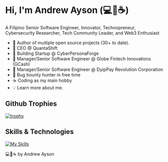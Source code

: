 # Hi, I'm Andrew Ayson (💻💖☕)

A Filipino Senior Software Engineer, Innovator, Technopreneur, Cybersecurity Researcher, Tech Community Leader, and Web3 Enthusiast


- 💝 Author of multiple open source projects (30+ to date).
- 💼 CEO @ QuantaShift
- 🌱 Building Startup @ CyberPersonaForge
- 🤝 Manager/Senior Software Engineer @ Globe Fintech Innovations (GCash)
- 🤝 Manager/Senior Software Engineer @ DyipPay Revolution Corporation
- 🔏 Bug bounty hunter in free time
- ☕  Coding as my main hobby
- 💡 Learn more about me.

## Github Trophies
[![trophy](https://github-profile-trophy.vercel.app/?username=ryo-ma)](https://github.com/ryo-ma/github-profile-trophy)


## Skills & Technologies
[![My Skills](https://skillicons.dev/icons?i=alpinejs,arduino,aws,babel,bash,bootstrap,cpp,cloudflare,codepen,css,d3,dart,discord,bots,django,docker,dynamodb,eclipse,elasticsearch,electron,figma,firebase,flutter,gatsby,gcp,git,github,githubactions,gitlab,gradle,graphql,gulp,heroku,html,idea,ipfs,java,js,jquery,kafka,kotlin,kubernetes,laravel,linux,md,materialui,maven,mongodb,mysql,nestjs,nextjs,nginx,nodejs,nuxtjs,opencv,php,postgres,postman,powershell,pug,py,react,redis,redux,regex,robloxstudio,sqlite,sass,sequelize,solidity,swift,tailwind,tensorflow,terraform,threejs,ts,unity,vercel,vim,vite,vscode,vue,wasm,webpack,wordpress&perline=15)](https://skillicons.dev)



💻💖☕ by Andrew Ayson
